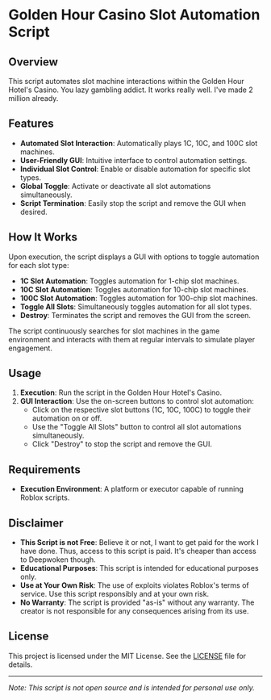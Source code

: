 # Golden Hour Casino Slot Automation Script

## Overview

This script automates slot machine interactions within the Golden Hour Hotel's Casino. You lazy gambling addict. It works really well. I've made 2 million already.

## Features

- **Automated Slot Interaction**: Automatically plays 1C, 10C, and 100C slot machines.
- **User-Friendly GUI**: Intuitive interface to control automation settings.
- **Individual Slot Control**: Enable or disable automation for specific slot types.
- **Global Toggle**: Activate or deactivate all slot automations simultaneously.
- **Script Termination**: Easily stop the script and remove the GUI when desired.

## How It Works

Upon execution, the script displays a GUI with options to toggle automation for each slot type:

- **1C Slot Automation**: Toggles automation for 1-chip slot machines.
- **10C Slot Automation**: Toggles automation for 10-chip slot machines.
- **100C Slot Automation**: Toggles automation for 100-chip slot machines.
- **Toggle All Slots**: Simultaneously toggles automation for all slot types.
- **Destroy**: Terminates the script and removes the GUI from the screen.

The script continuously searches for slot machines in the game environment and interacts with them at regular intervals to simulate player engagement.

## Usage

1. **Execution**: Run the script in the Golden Hour Hotel's Casino.
2. **GUI Interaction**: Use the on-screen buttons to control slot automation:
   - Click on the respective slot buttons (1C, 10C, 100C) to toggle their automation on or off.
   - Use the "Toggle All Slots" button to control all slot automations simultaneously.
   - Click "Destroy" to stop the script and remove the GUI.

## Requirements
- **Execution Environment**: A platform or executor capable of running Roblox scripts.

## Disclaimer
- **This Script is not Free**: Believe it or not, I want to get paid for the work I have done. Thus, access to this script is paid. It's cheaper than access to Deepwoken though.
- **Educational Purposes**: This script is intended for educational purposes only.
- **Use at Your Own Risk**: The use of exploits violates Roblox's terms of service. Use this script responsibly and at your own risk.
- **No Warranty**: The script is provided "as-is" without any warranty. The creator is not responsible for any consequences arising from its use.

## License

This project is licensed under the MIT License. See the [LICENSE](LICENSE) file for details.

---

*Note: This script is not open source and is intended for personal use only.*
